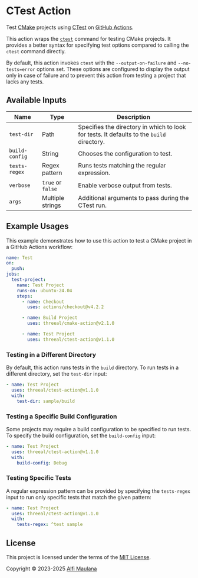 # CTest Action

Test [CMake](https://cmake.org/) projects using [CTest](https://cmake.org/cmake/help/book/mastering-cmake/chapter/Testing%20With%20CMake%20and%20CTest.html) on [GitHub Actions](https://github.com/features/actions).

This action wraps the [`ctest`](https://cmake.org/cmake/help/latest/manual/ctest.1.html) command for testing CMake projects.
It provides a better syntax for specifying test options compared to calling the `ctest` command directly.

By default, this action invokes `ctest` with the `--output-on-failure` and `--no-tests=error` options set. These options are configured to display the output only in case of failure and to prevent this action from testing a project that lacks any tests.

## Available Inputs

| Name           | Type              | Description                                                                               |
| -------------- | ----------------- | ----------------------------------------------------------------------------------------- |
| `test-dir`     | Path              | Specifies the directory in which to look for tests. It defaults to the `build` directory. |
| `build-config` | String            | Chooses the configuration to test.                                                        |
| `tests-regex`  | Regex pattern     | Runs tests matching the regular expression.                                               |
| `verbose`      | `true` or `false` | Enable verbose output from tests.                                                         |
| `args`         | Multiple strings  | Additional arguments to pass during the CTest run.                                        |

## Example Usages

This example demonstrates how to use this action to test a CMake project in a GitHub Actions workflow:

```yaml
name: Test
on:
  push:
jobs:
  test-project:
    name: Test Project
    runs-on: ubuntu-24.04
    steps:
      - name: Checkout
        uses: actions/checkout@v4.2.2

      - name: Build Project
        uses: threeal/cmake-action@v2.1.0

      - name: Test Project
        uses: threeal/ctest-action@v1.1.0
```

### Testing in a Different Directory

By default, this action runs tests in the `build` directory. To run tests in a different directory, set the `test-dir` input:

```yaml
- name: Test Project
  uses: threeal/ctest-action@v1.1.0
  with:
    test-dir: sample/build
```

### Testing a Specific Build Configuration

Some projects may require a build configuration to be specified to run tests. To specify the build configuration, set the `build-config` input:

```yaml
- name: Test Project
  uses: threeal/ctest-action@v1.1.0
  with:
    build-config: Debug
```

### Testing Specific Tests

A regular expression pattern can be provided by specifying the `tests-regex` input to run only specific tests that match the given pattern:

```yaml
- name: Test Project
  uses: threeal/ctest-action@v1.1.0
  with:
    tests-regex: ^test sample
```

## License

This project is licensed under the terms of the [MIT License](./LICENSE).

Copyright © 2023-2025 [Alfi Maulana](https://github.com/threeal/)
